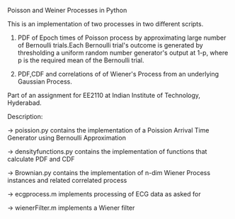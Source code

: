 Poisson and Weiner Processes in Python

This is an implementation of two processes in two different scripts.

1) PDF of Epoch times of Poisson process by approximating large number of Bernoulli trials.Each Bernoulli trial's outcome is generated by thresholding a uniform random number generator's output at 1-p, where p is the required mean of the Bernoulli trial. 

2) PDF,CDF and correlations of  of Wiener's Process from an underlying Gaussian Process.

Part of an assignment for EE2110 at Indian Institute of Technology, Hyderabad.


Description:

-> poission.py contains the implementation of a Poission Arrival Time Generator using Bernoulli Approximation

-> densityfunctions.py contains the implementation of functions that calculate PDF and CDF

-> Brownian.py contains the implementation of n-dim Wiener Process instances and related correlated process

-> ecgprocess.m implements processing of ECG data as asked for

-> wienerFilter.m implements a Wiener filter


